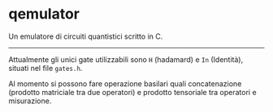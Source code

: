 # qemulator

Un emulatore di circuiti quantistici scritto in C.

---

Attualmente gli unici gate utilizzabili sono `H` (hadamard) e `In` (Identità), situati nel file `gates.h`.

Al momento si possono fare operazione basilari quali concatenazione (prodotto matriciale tra due operatori) e prodotto tensoriale tra operatori e misurazione. 
